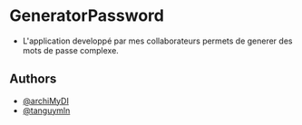 # GeneratorPassword

- L'application developpé par mes collaborateurs permets de generer des mots de passe complexe.

## Authors

- [@archiMyDI](https://www.github.com/archiMyDI)
- [@tanguymln](https://www.github.com/tanguymln)

